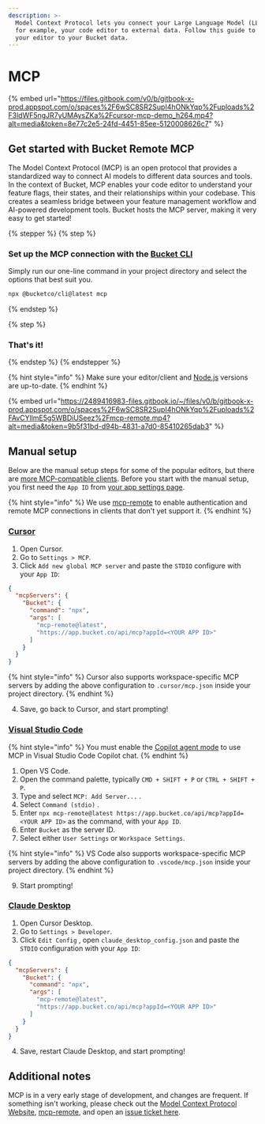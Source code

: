 ```yaml
---
description: >-
  Model Context Protocol lets you connect your Large Language Model (LLM) in,
  for example, your code editor to external data. Follow this guide to connect
  your editor to your Bucket data.
---
```


# MCP

{% embed url="https://files.gitbook.com/v0/b/gitbook-x-prod.appspot.com/o/spaces%2F6wSC8SR2SupI4hONkYqp%2Fuploads%2F3ldWF5ngJR7yUMAysZKa%2Fcursor-mcp-demo_h264.mp4?alt=media&token=8e77c2e5-24fd-4451-85ee-5120008626c7" %}

## Get started with Bucket Remote MCP

The Model Context Protocol (MCP) is an open protocol that provides a standardized way to connect AI models to different data sources and tools. In the context of Bucket, MCP enables your code editor to understand your feature flags, their states, and their relationships within your codebase. This creates a seamless bridge between your feature management workflow and AI-powered development tools. Bucket hosts the MCP server, making it very easy to get started!

{% stepper %}
{% step %}
### Set up the MCP connection with the [Bucket CLI](../sdk/documents/cli/)

Simply run our one-line command in your project directory and select the options that best suit you.

```bash
npx @bucketco/cli@latest mcp
```
{% endstep %}

{% step %}
### That's it!
{% endstep %}
{% endstepper %}

{% hint style="info" %}
Make sure your editor/client and [Node.js](https://nodejs.org/en/download) versions are up-to-date.
{% endhint %}

{% embed url="https://2489416983-files.gitbook.io/~/files/v0/b/gitbook-x-prod.appspot.com/o/spaces%2F6wSC8SR2SupI4hONkYqp%2Fuploads%2FAvCYllmE5g5WBDiUSeez%2Fmcp-remote.mp4?alt=media&token=9b5f31bd-d94b-4831-a7d0-85410265dab3" %}

## Manual setup

Below are the manual setup steps for some of the popular editors, but there are [more MCP-compatible clients](https://modelcontextprotocol.io/clients). Before you start with the manual setup, you first need the `App ID` from [your app settings page](https://app.bucket.co/envs/current/settings/app-general).

{% hint style="info" %}
We use [mcp-remote](https://www.npmjs.com/package/mcp-remote) to enable authentication and remote MCP connections in clients that don't yet support it.
{% endhint %}

### [Cursor](https://docs.cursor.com/context/model-context-protocol)

1. Open Cursor.
2. Go to `Settings > MCP`.
3. Click `Add new global MCP server` and paste the `STDIO` configure with your `App ID`:

```json
{
  "mcpServers": {
    "Bucket": {
      "command": "npx",
      "args": [
        "mcp-remote@latest",
        "https://app.bucket.co/api/mcp?appId=<YOUR APP ID>"
      ]
    }
  }
}
```

{% hint style="info" %}
Cursor also supports workspace-specific MCP servers by adding the above configuration to `.cursor/mcp.json` inside your project directory.
{% endhint %}

4. Save, go back to Cursor, and start prompting!

### [Visual Studio Code](https://code.visualstudio.com/docs/copilot/chat/mcp-servers)

{% hint style="info" %}
You must enable the [Copilot agent mode](https://code.visualstudio.com/docs/copilot/chat/chat-agent-mode) to use MCP in Visual Studio Code Copilot chat.
{% endhint %}

1. Open VS Code.
2. Open the command palette, typically `CMD + SHIFT + P` or `CTRL + SHIFT + P`.
3. Type and select `MCP: Add Server...` .
4. Select `Command (stdio)` .
5. Enter `npx mcp-remote@latest https://app.bucket.co/api/mcp?appId=<YOUR APP ID>` as the command, with your `App ID`.
6. Enter `Bucket` as the server ID.
7. Select either `User Settings` or `Workspace Settings`.

{% hint style="info" %}
VS Code also supports workspace-specific MCP servers by adding the above configuration to `.vscode/mcp.json` inside your project directory.
{% endhint %}

9. Start prompting!

### [Claude Desktop](https://modelcontextprotocol.io/quickstart/user)

1. Open Cursor Desktop.
2. Go to `Settings > Developer`.
3. Click `Edit Config` , open `claude_desktop_config.json` and paste the `STDIO` configuration with your `App ID`:

```json
{
  "mcpServers": {
    "Bucket": {
      "command": "npx",
      "args": [
        "mcp-remote@latest",
        "https://app.bucket.co/api/mcp?appId=<YOUR APP ID>"
      ]
    }
  }
}
```

4. Save, restart Claude Desktop, and start prompting!

## Additional notes

MCP is in a very early stage of development, and changes are frequent. If something isn't working, please check out the [Model Context Protocol Website](https://modelcontextprotocol.io/), [mcp-remote](https://www.npmjs.com/package/mcp-remote?activeTab=versions), and open an [issue ticket here](https://github.com/bucketco/bucket-javascript-sdk/issues).&#x20;
